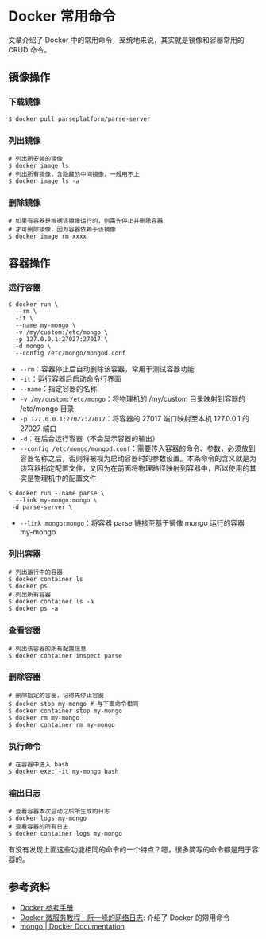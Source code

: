 # Docker 常用命令

文章介绍了 Docker 中的常用命令，笼统地来说，其实就是镜像和容器常用的 CRUD 命令。

## 镜像操作

### 下载镜像

```shell
$ docker pull parseplatform/parse-server
```

### 列出镜像

```shell
# 列出所安装的镜像
$ docker iamge ls
# 列出所有镜像，含隐藏的中间镜像，一般用不上
$ docker image ls -a
```

### 删除镜像

```shell
# 如果有容器是根据该镜像运行的，则需先停止并删除容器
# 才可删除镜像，因为容器依赖于该镜像
$ docker image rm xxxx
```

## 容器操作

### 运行容器

```shell
$ docker run \
  --rm \
  -it \
  --name my-mongo \
  -v /my/custom:/etc/mongo \
  -p 127.0.0.1:27027:27017 \
  -d mongo \
  --config /etc/mongo/mongod.conf
```

- `--rm`：容器停止后自动删除该容器，常用于测试容器功能
- `-it`：运行容器后启动命令行界面
- `--name`：指定容器的名称
- `-v /my/custom:/etc/mongo`：将物理机的 /my/custom 目录映射到容器的 /etc/mongo 目录
- `-p 127.0.0.1:27027:27017`：将容器的 27017 端口映射至本机 127.0.0.1 的 27027 端口
- `-d`：在后台运行容器（不会显示容器的输出）
- `--config /etc/mongo/mongod.conf`：需要传入容器的命令、参数，必须放到容器名称之后，否则将被视为启动容器时的参数设置。本条命令的含义就是为该容器指定配置文件，又因为在前面将物理路径映射到容器中，所以使用的其实是物理机中的配置文件

```shell
$ docker run --name parse \
  --link my-mongo:mongo \
 -d parse-server \
```

- `--link mongo:mongo`：将容器 parse 链接至基于镜像 mongo 运行的容器 my-mongo

### 列出容器

```shell
# 列出运行中的容器
$ docker container ls
$ docker ps
# 列出所有容器
$ docker container ls -a
$ docker ps -a
```

### 查看容器

```shell
# 列出该容器的所有配置信息
$ docker container inspect parse
```

### 删除容器

```shell
# 删除指定的容器，记得先停止容器
$ docker stop my-mongo # 与下面命令相同
$ docker container stop my-mongo
$ docker rm my-mongo
$ docker container rm my-mongo
```

### 执行命令

```shell
# 在容器中进入 bash
$ docker exec -it my-mongo bash
```

### 输出日志

```shell
# 查看容器本次启动之后所生成的日志
$ docker logs my-mongo
# 查看容器的所有日志
$ docker container logs my-mongo
```

有没有发现上面这些功能相同的命令的一个特点？嗯，很多简写的命令都是用于容器的。

## 参考资料

- [Docker 参考手册](https://docs.docker.com/reference/)
- [Docker 微服务教程 - 阮一峰的网络日志](http://www.ruanyifeng.com/blog/2018/02/docker-wordpress-tutorial.html): 介绍了 Docker 的常用命令
- [mongo | Docker Documentation](https://docs.docker.com/samples/library/mongo/)
